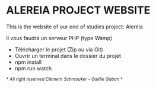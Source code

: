 # ALEREIA PROJECT WEBSITE
This is the website of our end of studies project: Aleréia

Il vous faudra un serveur PHP (type Wamp)

- Télécharger le projet (Zip ou via Git)
- Ouvrir un terminal dans le dossier du projet
- npm install
- npm run watch


<sub>* *All right reserved Clément Schmouker - Gaëlle Gaban* *</sub>
